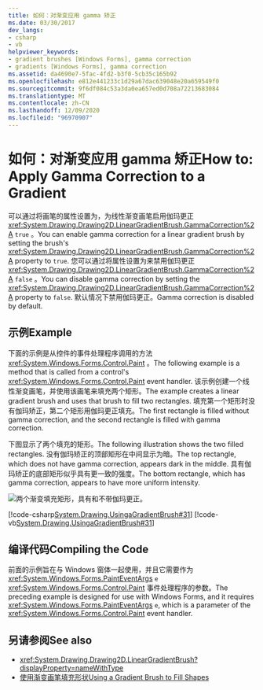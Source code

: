 ```yaml
---
title: 如何：对渐变应用 gamma 矫正
ms.date: 03/30/2017
dev_langs:
- csharp
- vb
helpviewer_keywords:
- gradient brushes [Windows Forms], gamma correction
- gradients [Windows Forms], gamma correction
ms.assetid: da4690e7-5fac-4fd2-b3f0-5cb35c165b92
ms.openlocfilehash: e812e441233c1d29a67dac639048e20a659549f0
ms.sourcegitcommit: 9f6df084c53a3da0ea657ed0d708a72213683084
ms.translationtype: MT
ms.contentlocale: zh-CN
ms.lasthandoff: 12/09/2020
ms.locfileid: "96970907"
---
```

# <a name="how-to-apply-gamma-correction-to-a-gradient"></a><span data-ttu-id="98d41-102">如何：对渐变应用 gamma 矫正</span><span class="sxs-lookup"><span data-stu-id="98d41-102">How to: Apply Gamma Correction to a Gradient</span></span>
<span data-ttu-id="98d41-103">可以通过将画笔的属性设置为，为线性渐变画笔启用伽玛更正 <xref:System.Drawing.Drawing2D.LinearGradientBrush.GammaCorrection%2A> `true` 。</span><span class="sxs-lookup"><span data-stu-id="98d41-103">You can enable gamma correction for a linear gradient brush by setting the brush's <xref:System.Drawing.Drawing2D.LinearGradientBrush.GammaCorrection%2A> property to `true`.</span></span> <span data-ttu-id="98d41-104">您可以通过将属性设置为来禁用伽玛更正 <xref:System.Drawing.Drawing2D.LinearGradientBrush.GammaCorrection%2A> `false` 。</span><span class="sxs-lookup"><span data-stu-id="98d41-104">You can disable gamma correction by setting the <xref:System.Drawing.Drawing2D.LinearGradientBrush.GammaCorrection%2A> property to `false`.</span></span> <span data-ttu-id="98d41-105">默认情况下禁用伽玛更正。</span><span class="sxs-lookup"><span data-stu-id="98d41-105">Gamma correction is disabled by default.</span></span>  
  
## <a name="example"></a><span data-ttu-id="98d41-106">示例</span><span class="sxs-lookup"><span data-stu-id="98d41-106">Example</span></span>  

<span data-ttu-id="98d41-107">下面的示例是从控件的事件处理程序调用的方法 <xref:System.Windows.Forms.Control.Paint> 。</span><span class="sxs-lookup"><span data-stu-id="98d41-107">The following example is a method that is called from a control's <xref:System.Windows.Forms.Control.Paint> event handler.</span></span> <span data-ttu-id="98d41-108">该示例创建一个线性渐变画笔，并使用该画笔来填充两个矩形。</span><span class="sxs-lookup"><span data-stu-id="98d41-108">The example creates a linear gradient brush and uses that brush to fill two rectangles.</span></span> <span data-ttu-id="98d41-109">填充第一个矩形时没有伽玛矫正，第二个矩形用伽玛更正填充。</span><span class="sxs-lookup"><span data-stu-id="98d41-109">The first rectangle is filled without gamma correction, and the second rectangle is filled with gamma correction.</span></span>  
  
 <span data-ttu-id="98d41-110">下图显示了两个填充的矩形。</span><span class="sxs-lookup"><span data-stu-id="98d41-110">The following illustration shows the two filled rectangles.</span></span> <span data-ttu-id="98d41-111">没有伽玛矫正的顶部矩形在中间显示为暗。</span><span class="sxs-lookup"><span data-stu-id="98d41-111">The top rectangle, which does not have gamma correction, appears dark in the middle.</span></span> <span data-ttu-id="98d41-112">具有伽玛矫正的底部矩形似乎具有更一致的强度。</span><span class="sxs-lookup"><span data-stu-id="98d41-112">The bottom rectangle, which has gamma correction, appears to have more uniform intensity.</span></span>  
  
 ![两个渐变填充矩形，具有和不带伽玛更正。](./media/how-to-apply-gamma-correction-to-a-gradient/two-rectangles-gamma-gradient.png)  
  
 [!code-csharp[System.Drawing.UsingaGradientBrush#31](~/samples/snippets/csharp/VS_Snippets_Winforms/System.Drawing.UsingaGradientBrush/CS/Class1.cs#31)]
 [!code-vb[System.Drawing.UsingaGradientBrush#31](~/samples/snippets/visualbasic/VS_Snippets_Winforms/System.Drawing.UsingaGradientBrush/VB/Class1.vb#31)]  
  
## <a name="compiling-the-code"></a><span data-ttu-id="98d41-114">编译代码</span><span class="sxs-lookup"><span data-stu-id="98d41-114">Compiling the Code</span></span>  
 <span data-ttu-id="98d41-115">前面的示例旨在与 Windows 窗体一起使用，并且它需要作为 <xref:System.Windows.Forms.PaintEventArgs> `e` <xref:System.Windows.Forms.Control.Paint> 事件处理程序的参数。</span><span class="sxs-lookup"><span data-stu-id="98d41-115">The preceding example is designed for use with Windows Forms, and it requires <xref:System.Windows.Forms.PaintEventArgs> `e`, which is a parameter of the <xref:System.Windows.Forms.Control.Paint> event handler.</span></span>  
  
## <a name="see-also"></a><span data-ttu-id="98d41-116">另请参阅</span><span class="sxs-lookup"><span data-stu-id="98d41-116">See also</span></span>

- <xref:System.Drawing.Drawing2D.LinearGradientBrush?displayProperty=nameWithType>
- [<span data-ttu-id="98d41-117">使用渐变画笔填充形状</span><span class="sxs-lookup"><span data-stu-id="98d41-117">Using a Gradient Brush to Fill Shapes</span></span>](using-a-gradient-brush-to-fill-shapes.md)
